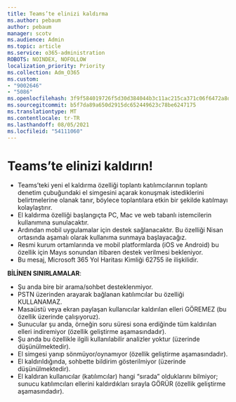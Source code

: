 ```yaml
---
title: Teams’te elinizi kaldırma
ms.author: pebaum
author: pebaum
manager: scotv
ms.audience: Admin
ms.topic: article
ms.service: o365-administration
ROBOTS: NOINDEX, NOFOLLOW
localization_priority: Priority
ms.collection: Adm_O365
ms.custom:
- "9002646"
- "5086"
ms.openlocfilehash: 3f9f584019726f5d30d384044b3c11ac215ca371c06f6472a8d479b38ccaf537
ms.sourcegitcommit: b5f7da89a650d2915dc652449623c78be6247175
ms.translationtype: MT
ms.contentlocale: tr-TR
ms.lasthandoff: 08/05/2021
ms.locfileid: "54111060"
---
```

# <a name="raise-your-hand-in-teams"></a>Teams’te elinizi kaldırın!

- Teams’teki yeni el kaldırma özelliği toplantı katılımcılarının toplantı denetim çubuğundaki el simgesini açarak konuşmak istediklerini belirtmelerine olanak tanır, böylece toplantılara etkin bir şekilde katılmayı kolaylaştırır.
- El kaldırma özelliği başlangıçta PC, Mac ve web tabanlı istemcilerin kullanımına sunulacaktır.
- Ardından mobil uygulamalar için destek sağlanacaktır. Bu özelliği Nisan ortasında aşamalı olarak kullanıma sunmaya başlayacağız.
- Resmi kurum ortamlarında ve mobil platformlarda (iOS ve Android) bu özellik için Mayıs sonundan itibaren destek verilmesi bekleniyor.
- Bu mesaj, Microsoft 365 Yol Haritası Kimliği 62755 ile ilişkilidir.

**BİLİNEN SINIRLAMALAR**:

- Şu anda bire bir arama/sohbet desteklenmiyor.
- PSTN üzerinden arayarak bağlanan katılımcılar bu özelliği KULLANAMAZ. 
- Masaüstü veya ekran paylaşan kullanıcılar kaldırılan elleri GÖREMEZ (bu özellik üzerinde çalışıyoruz).
- Sunucular şu anda, örneğin soru süresi sona erdiğinde tüm kaldırılan elleri indiremiyor (özellik geliştirme aşamasındadır).
- Şu anda bu özellikle ilgili kullanılabilir analizler yoktur (üzerinde düşünülmektedir).
- El simgesi yanıp sönmüyor/oynamıyor (özellik geliştirme aşamasındadır).
- El kaldırıldığında, sohbette bildirim gösterilmiyor (üzerinde düşünülmektedir).
- El kaldıran kullanıcılar (katılımcılar) hangi “sırada” olduklarını bilmiyor; sunucu katılımcıları ellerini kaldırdıkları sırayla GÖRÜR (özellik geliştirme aşamasındadır).
